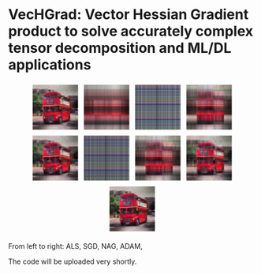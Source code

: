 # VecHGrad: Vector Hessian Gradient product to solve accurately complex tensor decomposition and ML/DL applications

<p align="middle">
  <img src="https://github.com/dagrate/vechgrad/blob/master/images/bus_als.png" width="100" />
  <img src="https://github.com/dagrate/vechgrad/blob/master/images/bus_sgd.png" width="100"/>
  <img src="https://github.com/dagrate/vechgrad/blob/master/images/bus_nag.png" width="100"/>
  <img src="https://github.com/dagrate/vechgrad/blob/master/images/bus_adam.png" width="100"/>
  <img src="https://github.com/dagrate/vechgrad/blob/master/images/bus_rmsprop.png" width="100"/>
  
  
  <img src="https://github.com/dagrate/vechgrad/blob/master/images/bus_saga.png" width="100" />
  <img src="https://github.com/dagrate/vechgrad/blob/master/images/bus_adagrad.png" width="100"/>
  <img src="https://github.com/dagrate/vechgrad/blob/master/images/bus_bfgs.png" width="100"/>
  <img src="https://github.com/dagrate/vechgrad/blob/master/images/bus_vechgrad.png" width="100"/>
  
  From left to right: ALS, SGD, NAG, ADAM,  
</p>

The code will be uploaded very shortly.
